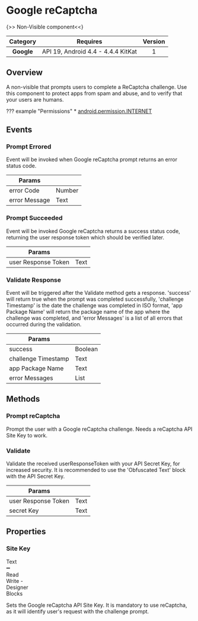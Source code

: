 # Google reCaptcha

{>> Non-Visible component<<}

| Category | Requires | Version |
|:--------:|:-------:|:--------:|
|**Google**|<span class="chip chip-any">API 19, Android 4.4 - 4.4.4 KitKat</span>|<span class="chip chip-number">1</span>|

## Overview

A non-visible that prompts users to complete a ReCaptcha challenge. Use this component to protect apps from spam and abuse, and to verify that your users are humans.

??? example "Permissions"
    * [android.permission.INTERNET](https://developer.android.com/reference/android/Manifest.permission.html#INTERNET)

## Events

### Prompt Errored

Event will be invoked when Google reCaptcha prompt returns an error status code.

<div class="block" ai2-block="event" not-rendered="true" value="%7B%22componentName%22:%20%22Google%20reCaptcha%22,%20%22name%22:%20%22Prompt%20Errored%22,%20%22param%22:%20%5B%22error%20Code%22,%20%22error%20Message%22%5D%7D"></div>

| Params | []() |
|--------|------|
|error Code|<span class="chip chip-number">Number</span>|
|error Message|<span class="chip chip-text">Text</span>|

### Prompt Succeeded

Event will be invoked Google reCaptcha returns a success status code, returning the user response token which should be verified later.

<div class="block" ai2-block="event" not-rendered="true" value="%7B%22componentName%22:%20%22Google%20reCaptcha%22,%20%22name%22:%20%22Prompt%20Succeeded%22,%20%22param%22:%20%5B%22user%20Response%20Token%22%5D%7D"></div>

| Params | []() |
|--------|------|
|user Response Token|<span class="chip chip-text">Text</span>|

### Validate Response

Event will be triggered after the Validate method gets a response. 'success' will return true when the prompt was completed successfully, 'challenge Timestamp' is the date the challenge was completed in ISO format, 'app Package Name' will return the package name of the app where the challenge was completed, and 'error Messages' is a list of all errors that occurred during the validation.

<div class="block" ai2-block="event" not-rendered="true" value="%7B%22componentName%22:%20%22Google%20reCaptcha%22,%20%22name%22:%20%22Validate%20Response%22,%20%22param%22:%20%5B%22success%22,%20%22challenge%20Timestamp%22,%20%22app%20Package%20Name%22,%20%22error%20Messages%22%5D%7D"></div>

| Params | []() |
|--------|------|
|success|<span class="chip chip-boolean">Boolean</span>|
|challenge Timestamp|<span class="chip chip-text">Text</span>|
|app Package Name|<span class="chip chip-text">Text</span>|
|error Messages|<span class="chip chip-list">List</span>|

## Methods

### Prompt reCaptcha

Prompt the user with a Google reCaptcha challenge. Needs a reCaptcha API Site Key to work.

<div class="block" ai2-block="method" not-rendered="true" value="%7B%22componentName%22:%20%22Google%20reCaptcha%22,%20%22name%22:%20%22Prompt%20reCaptcha%22,%20%22output%22:%20false,%20%22param%22:%20%5B%5D%7D"></div>

### Validate

Validate the received userResponseToken with your API Secret Key, for increased security. It is recommended to use the 'Obfuscated Text' block with the API Secret Key.

<div class="block" ai2-block="method" not-rendered="true" value="%7B%22componentName%22:%20%22Google%20reCaptcha%22,%20%22name%22:%20%22Validate%22,%20%22output%22:%20false,%20%22param%22:%20%5B%22user%20Response%20Token%22,%20%22secret%20Key%22%5D%7D"></div>

| Params | []() |
|--------|------|
|user Response Token|<span class="chip chip-text">Text</span>|
|secret Key|<span class="chip chip-text">Text</span>|

## Properties

### Site Key

<span style="user-select: none; white-space:pre-wrap;"><span class="chip chip-text">Text</span> :heavy_minus_sign: <span class="chip chip-rw">Read</span> <span class="chip chip-rw">Write</span>  - <span class="chip chip-bd">Designer</span> <span class="chip chip-bd">Blocks</span></span>

Sets the Google reCaptcha API Site Key. It is mandatory to use reCaptcha, as it will identify user's request with the challenge prompt.

<div class="block" ai2-block="property" not-rendered="true" value="%7B%22componentName%22:%20%22Google%20reCaptcha%22,%20%22name%22:%20%22Site%20Key%22,%20%22getter%22:%20true%7D"></div>
<div class="block" ai2-block="property" not-rendered="true" value="%7B%22componentName%22:%20%22Google%20reCaptcha%22,%20%22name%22:%20%22Site%20Key%22,%20%22getter%22:%20false%7D"></div>
